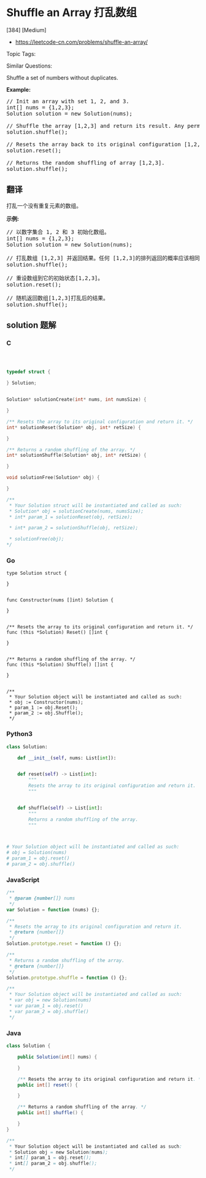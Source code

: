 # Shuffle an Array 打乱数组

[384] [Medium]

- https://leetcode-cn.com/problems/shuffle-an-array/

Topic Tags:

Similar Questions:

Shuffle a set of numbers without duplicates.

**Example:**

<pre>// Init an array with set 1, 2, and 3.
int[] nums = {1,2,3};
Solution solution = new Solution(nums);

// Shuffle the array [1,2,3] and return its result. Any permutation of [1,2,3] must equally likely to be returned.
solution.shuffle();

// Resets the array back to its original configuration [1,2,3].
solution.reset();

// Returns the random shuffling of array [1,2,3].
solution.shuffle();
</pre>

## 翻译

打乱一个没有重复元素的数组。

**示例:**

<pre>// 以数字集合 1, 2 和 3 初始化数组。
int[] nums = {1,2,3};
Solution solution = new Solution(nums);

// 打乱数组 [1,2,3] 并返回结果。任何 [1,2,3]的排列返回的概率应该相同。
solution.shuffle();

// 重设数组到它的初始状态[1,2,3]。
solution.reset();

// 随机返回数组[1,2,3]打乱后的结果。
solution.shuffle();
</pre>

## solution 题解

### C

```c



typedef struct {

} Solution;


Solution* solutionCreate(int* nums, int numsSize) {

}

/** Resets the array to its original configuration and return it. */
int* solutionReset(Solution* obj, int* retSize) {

}

/** Returns a random shuffling of the array. */
int* solutionShuffle(Solution* obj, int* retSize) {

}

void solutionFree(Solution* obj) {

}

/**
 * Your Solution struct will be instantiated and called as such:
 * Solution* obj = solutionCreate(nums, numsSize);
 * int* param_1 = solutionReset(obj, retSize);

 * int* param_2 = solutionShuffle(obj, retSize);

 * solutionFree(obj);
*/
```

### Go

```golang
type Solution struct {

}


func Constructor(nums []int) Solution {

}


/** Resets the array to its original configuration and return it. */
func (this *Solution) Reset() []int {

}


/** Returns a random shuffling of the array. */
func (this *Solution) Shuffle() []int {

}


/**
 * Your Solution object will be instantiated and called as such:
 * obj := Constructor(nums);
 * param_1 := obj.Reset();
 * param_2 := obj.Shuffle();
 */
```

### Python3

```python
class Solution:

    def __init__(self, nums: List[int]):


    def reset(self) -> List[int]:
        """
        Resets the array to its original configuration and return it.
        """


    def shuffle(self) -> List[int]:
        """
        Returns a random shuffling of the array.
        """



# Your Solution object will be instantiated and called as such:
# obj = Solution(nums)
# param_1 = obj.reset()
# param_2 = obj.shuffle()
```

### JavaScript

```javascript
/**
 * @param {number[]} nums
 */
var Solution = function (nums) {};

/**
 * Resets the array to its original configuration and return it.
 * @return {number[]}
 */
Solution.prototype.reset = function () {};

/**
 * Returns a random shuffling of the array.
 * @return {number[]}
 */
Solution.prototype.shuffle = function () {};

/**
 * Your Solution object will be instantiated and called as such:
 * var obj = new Solution(nums)
 * var param_1 = obj.reset()
 * var param_2 = obj.shuffle()
 */
```

### Java

```java
class Solution {

    public Solution(int[] nums) {

    }

    /** Resets the array to its original configuration and return it. */
    public int[] reset() {

    }

    /** Returns a random shuffling of the array. */
    public int[] shuffle() {

    }
}

/**
 * Your Solution object will be instantiated and called as such:
 * Solution obj = new Solution(nums);
 * int[] param_1 = obj.reset();
 * int[] param_2 = obj.shuffle();
 */
```
